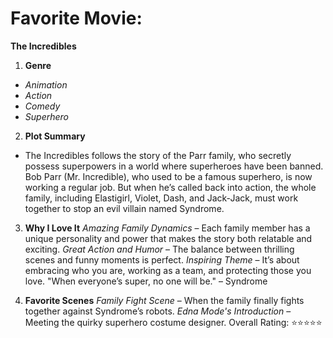 
# Favorite Movie: 
**The Incredibles**

1. **Genre**
- *Animation*
- *Action*
- *Comedy*
- *Superhero*

2. **Plot Summary**
- The Incredibles follows the story of the Parr family, who secretly possess superpowers in a world where superheroes have been banned. Bob Parr (Mr. Incredible), who used to be a famous superhero, is now working a regular job. But when he’s called back into action, the whole family, including Elastigirl, Violet, Dash, and Jack-Jack, must work together to stop an evil villain named Syndrome.

3. **Why I Love It**
*Amazing Family Dynamics* – Each family member has a unique personality and power that makes the story both relatable and exciting.
*Great Action and Humor* – The balance between thrilling scenes and funny moments is perfect.
*Inspiring Theme* – It’s about embracing who you are, working as a team, and protecting those you love.
"When everyone’s super, no one will be." – Syndrome

4. **Favorite Scenes**
*Family Fight Scene* – When the family finally fights together against Syndrome’s robots.
*Edna Mode's Introduction* – Meeting the quirky superhero costume designer.
Overall Rating: ⭐⭐⭐⭐⭐
